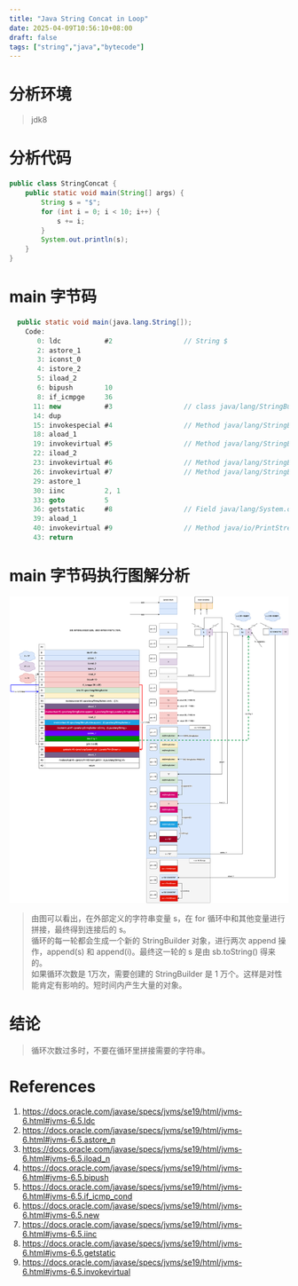 ```yaml
---
title: "Java String Concat in Loop"
date: 2025-04-09T10:56:10+08:00
draft: false
tags: ["string","java","bytecode"]
---
```


# 分析环境
> jdk8

# 分析代码
```java
public class StringConcat {
    public static void main(String[] args) {
        String s = "$";
        for (int i = 0; i < 10; i++) {
            s += i;
        }
        System.out.println(s);
    }
}
```
# main 字节码

```java
  public static void main(java.lang.String[]);
    Code:
       0: ldc           #2                  // String $
       2: astore_1
       3: iconst_0
       4: istore_2
       5: iload_2
       6: bipush        10
       8: if_icmpge     36
      11: new           #3                  // class java/lang/StringBuilder
      14: dup
      15: invokespecial #4                  // Method java/lang/StringBuilder."<init>":()V
      18: aload_1
      19: invokevirtual #5                  // Method java/lang/StringBuilder.append:(Ljava/lang/String;)Ljava/lang/StringBuilder;
      22: iload_2
      23: invokevirtual #6                  // Method java/lang/StringBuilder.append:(I)Ljava/lang/StringBuilder;
      26: invokevirtual #7                  // Method java/lang/StringBuilder.toString:()Ljava/lang/String;
      29: astore_1
      30: iinc          2, 1
      33: goto          5
      36: getstatic     #8                  // Field java/lang/System.out:Ljava/io/PrintStream;
      39: aload_1
      40: invokevirtual #9                  // Method java/io/PrintStream.println:(Ljava/lang/String;)V
      43: return

```

# main 字节码执行图解分析


![循环里字符串连接.drawio.svg](https://raw.githubusercontent.com/buybyte/pictures/main/img/java-string-concat-in-loop.drawio.svg)

> 由图可以看出，在外部定义的字符串变量 s，在 for 循环中和其他变量进行拼接，最终得到连接后的 s。<br>
> 循环的每一轮都会生成一个新的 StringBuilder 对象，进行两次 append 操作，append(s) 和 append(i)。最终这一轮的 s 是由 sb.toString() 得来的。<br>
> 如果循环次数是 1万次，需要创建的 StringBuilder 是 1 万个。这样是对性能肯定有影响的。短时间内产生大量的对象。<br>

# 结论

> 循环次数过多时，不要在循环里拼接需要的字符串。

# References
1. https://docs.oracle.com/javase/specs/jvms/se19/html/jvms-6.html#jvms-6.5.ldc
2. https://docs.oracle.com/javase/specs/jvms/se19/html/jvms-6.html#jvms-6.5.astore_n
3. https://docs.oracle.com/javase/specs/jvms/se19/html/jvms-6.html#jvms-6.5.iload_n
4. https://docs.oracle.com/javase/specs/jvms/se19/html/jvms-6.html#jvms-6.5.bipush
5. https://docs.oracle.com/javase/specs/jvms/se19/html/jvms-6.html#jvms-6.5.if_icmp_cond
6. https://docs.oracle.com/javase/specs/jvms/se19/html/jvms-6.html#jvms-6.5.new
7. https://docs.oracle.com/javase/specs/jvms/se19/html/jvms-6.html#jvms-6.5.iinc
8. https://docs.oracle.com/javase/specs/jvms/se19/html/jvms-6.html#jvms-6.5.getstatic
9. https://docs.oracle.com/javase/specs/jvms/se19/html/jvms-6.html#jvms-6.5.invokevirtual
